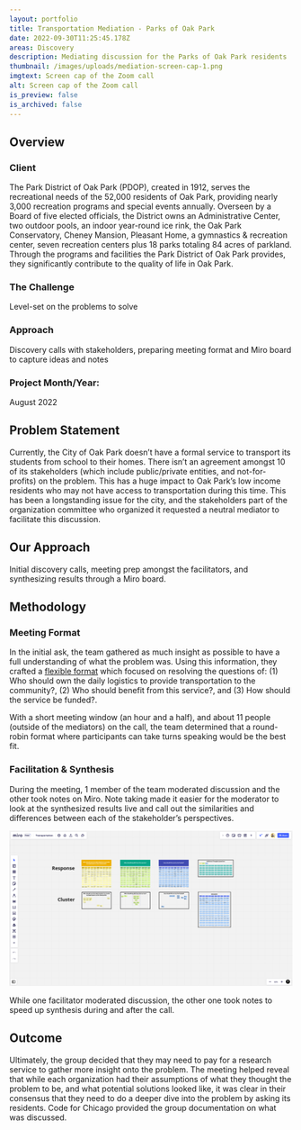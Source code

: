 ```yaml
---
layout: portfolio
title: Transportation Mediation - Parks of Oak Park
date: 2022-09-30T11:25:45.178Z
areas: Discovery
description: Mediating discussion for the Parks of Oak Park residents
thumbnail: /images/uploads/mediation-screen-cap-1.png
imgtext: Screen cap of the Zoom call
alt: Screen cap of the Zoom call
is_preview: false
is_archived: false
---
```

## Overview

### Client

The Park District of Oak Park (PDOP), created in 1912, serves the recreational needs of the 52,000 residents of Oak Park, providing nearly 3,000 recreation programs and special events annually. Overseen by a Board of five elected officials, the District owns an Administrative Center, two outdoor pools, an indoor year-round ice rink, the Oak Park Conservatory, Cheney Mansion, Pleasant Home, a gymnastics & recreation center, seven recreation centers plus 18 parks totaling 84 acres of parkland. Through the programs and facilities the Park District of Oak Park provides, they significantly contribute to the quality of life in Oak Park.

### The Challenge

Level-set on the problems to solve

### Approach

Discovery calls with stakeholders, preparing meeting format and Miro board to capture ideas and notes

### Project Month/Year:

August 2022

## Problem Statement

Currently, the City of Oak Park doesn’t have a formal service to transport its students from school to their homes. There isn’t an agreement amongst 10 of its stakeholders (which include public/private entities, and not-for-profits) on the problem. This has a huge impact to Oak Park’s low income residents who may not have access to transportation during this time. This has been a longstanding issue for the city, and the stakeholders part of the organization committee who organized it requested a neutral mediator to facilitate this discussion.

## Our Approach

Initial discovery calls, meeting prep amongst the facilitators, and synthesizing results through a Miro board.

## Methodology

### Meeting Format

In the initial ask, the team gathered as much insight as possible to have a full understanding of what the problem was. Using this information, they crafted a [flexible format](https://docs.google.com/document/d/1Nmwd92BIw-NW2f1UHz5h8ADRQjUWdhaZeVoOAAqov1U/edit?usp=sharing) which focused on resolving the questions of: (1) Who should own the daily logistics to provide transportation to the community?, (2) Who should benefit from this service?, and (3) How should the service be funded?. 

With a short meeting window (an hour and a half), and about 11 people (outside of the mediators) on the call, the team determined that a round-robin format where participants can take turns speaking would be the best fit.

### Facilitation & Synthesis

During the meeting, 1 member of the team moderated discussion and the other took notes on Miro. Note taking made it easier for the moderator to look at the synthesized results live and call out the similarities and differences between each of the stakeholder’s perspectives.

![Screen cap of the work we did through Miro during the call](/images/uploads/pdop-miro.png "Miro call notes and synthesis")

While one facilitator moderated discussion, the other one took notes to speed up synthesis during and after the call.

## Outcome

Ultimately, the group decided that they may need to pay for a research service to gather more insight onto the problem. The meeting helped reveal that while each organization had their assumptions of what they thought the problem to be, and what potential solutions looked like, it was clear in their consensus that they need to do a deeper dive into the problem by asking its residents. Code for Chicago provided the group documentation on what was discussed.